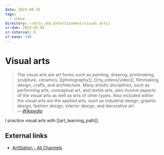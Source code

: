 ```yaml
---
date: 2023-09-15
tags:
  - inbox
directory: ~/Arts_and_Entertainment/visual_arts/
sr-due: 2024-02-01
sr-interval: 6
sr-ease: 248
---
```


# Visual arts

> The visual arts are art forms such as painting, drawing, printmaking,
> sculpture, ceramics, [[photography]], [[my_videos|video]], filmmaking, design,
> crafts, and architecture. Many artistic disciplines, such as performing arts,
> conceptual art, and textile arts, also involve aspects of the visual arts as
> well as arts of other types. Also included within the visual arts are the
> applied arts, such as industrial design, graphic design, fashion design,
> interior design, and decorative art.\
> — <cite>[Wikipedia](https://en.wikipedia.org/wiki/Visual_arts)</cite>

I practice visual arts with [[art_learning_path]].

## External links

- [ArtStation - All Channels](https://www.artstation.com/?sort_by=community&dimension=all)
